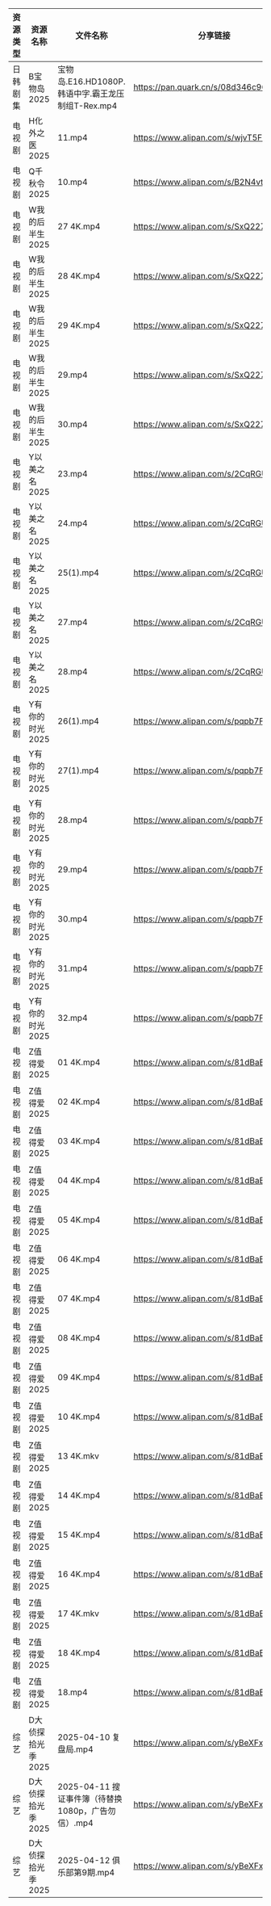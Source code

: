 | 资源类型 | 资源名称        | 文件名称                                 | 分享链接                                 | 更新时间                |
| ---- | ----------- | ------------------------------------ | ------------------------------------ | ------------------- |
| 日韩剧集 | B宝物岛2025    | 宝物岛.E16.HD1080P.韩语中字.霸王龙压制组T-Rex.mp4 | https://pan.quark.cn/s/08d346c96dc0  | 2025-04-13 01:21:00 |
| 电视剧  | H化外之医2025   | 11.mp4                               | https://www.alipan.com/s/wjvT5FZLoJf | 2025-04-13 00:05:30 |
| 电视剧  | Q千秋令2025    | 10.mp4                               | https://www.alipan.com/s/B2N4vt9sPN5 | 2025-04-13 00:05:44 |
| 电视剧  | W我的后半生2025  | 27 4K.mp4                            | https://www.alipan.com/s/SxQ227g7ak2 | 2025-04-13 00:06:02 |
| 电视剧  | W我的后半生2025  | 28 4K.mp4                            | https://www.alipan.com/s/SxQ227g7ak2 | 2025-04-13 00:06:02 |
| 电视剧  | W我的后半生2025  | 29 4K.mp4                            | https://www.alipan.com/s/SxQ227g7ak2 | 2025-04-13 00:06:01 |
| 电视剧  | W我的后半生2025  | 29.mp4                               | https://www.alipan.com/s/SxQ227g7ak2 | 2025-04-13 00:06:01 |
| 电视剧  | W我的后半生2025  | 30.mp4                               | https://www.alipan.com/s/SxQ227g7ak2 | 2025-04-13 00:06:01 |
| 电视剧  | Y以美之名2025   | 23.mp4                               | https://www.alipan.com/s/2CqRGUXJMpV | 2025-04-13 00:06:13 |
| 电视剧  | Y以美之名2025   | 24.mp4                               | https://www.alipan.com/s/2CqRGUXJMpV | 2025-04-13 00:06:13 |
| 电视剧  | Y以美之名2025   | 25(1).mp4                            | https://www.alipan.com/s/2CqRGUXJMpV | 2025-04-13 10:06:16 |
| 电视剧  | Y以美之名2025   | 27.mp4                               | https://www.alipan.com/s/2CqRGUXJMpV | 2025-04-13 00:06:13 |
| 电视剧  | Y以美之名2025   | 28.mp4                               | https://www.alipan.com/s/2CqRGUXJMpV | 2025-04-13 00:06:12 |
| 电视剧  | Y有你的时光2025  | 26(1).mp4                            | https://www.alipan.com/s/pqpb7FJHjCs | 2025-04-13 00:06:19 |
| 电视剧  | Y有你的时光2025  | 27(1).mp4                            | https://www.alipan.com/s/pqpb7FJHjCs | 2025-04-13 00:06:19 |
| 电视剧  | Y有你的时光2025  | 28.mp4                               | https://www.alipan.com/s/pqpb7FJHjCs | 2025-04-13 00:06:19 |
| 电视剧  | Y有你的时光2025  | 29.mp4                               | https://www.alipan.com/s/pqpb7FJHjCs | 2025-04-13 00:06:19 |
| 电视剧  | Y有你的时光2025  | 30.mp4                               | https://www.alipan.com/s/pqpb7FJHjCs | 2025-04-13 00:06:18 |
| 电视剧  | Y有你的时光2025  | 31.mp4                               | https://www.alipan.com/s/pqpb7FJHjCs | 2025-04-13 00:06:18 |
| 电视剧  | Y有你的时光2025  | 32.mp4                               | https://www.alipan.com/s/pqpb7FJHjCs | 2025-04-13 00:06:18 |
| 电视剧  | Z值得爱2025    | 01 4K.mp4                            | https://www.alipan.com/s/81dBaEiQDcJ | 2025-04-13 00:06:28 |
| 电视剧  | Z值得爱2025    | 02 4K.mp4                            | https://www.alipan.com/s/81dBaEiQDcJ | 2025-04-13 00:06:27 |
| 电视剧  | Z值得爱2025    | 03 4K.mp4                            | https://www.alipan.com/s/81dBaEiQDcJ | 2025-04-13 00:06:27 |
| 电视剧  | Z值得爱2025    | 04 4K.mp4                            | https://www.alipan.com/s/81dBaEiQDcJ | 2025-04-13 00:06:27 |
| 电视剧  | Z值得爱2025    | 05 4K.mp4                            | https://www.alipan.com/s/81dBaEiQDcJ | 2025-04-13 00:06:27 |
| 电视剧  | Z值得爱2025    | 06 4K.mp4                            | https://www.alipan.com/s/81dBaEiQDcJ | 2025-04-13 00:06:26 |
| 电视剧  | Z值得爱2025    | 07 4K.mp4                            | https://www.alipan.com/s/81dBaEiQDcJ | 2025-04-13 00:06:26 |
| 电视剧  | Z值得爱2025    | 08 4K.mp4                            | https://www.alipan.com/s/81dBaEiQDcJ | 2025-04-13 00:06:26 |
| 电视剧  | Z值得爱2025    | 09 4K.mp4                            | https://www.alipan.com/s/81dBaEiQDcJ | 2025-04-13 00:06:26 |
| 电视剧  | Z值得爱2025    | 10 4K.mp4                            | https://www.alipan.com/s/81dBaEiQDcJ | 2025-04-13 00:06:26 |
| 电视剧  | Z值得爱2025    | 13 4K.mkv                            | https://www.alipan.com/s/81dBaEiQDcJ | 2025-04-13 00:06:25 |
| 电视剧  | Z值得爱2025    | 14 4K.mp4                            | https://www.alipan.com/s/81dBaEiQDcJ | 2025-04-13 00:06:25 |
| 电视剧  | Z值得爱2025    | 15 4K.mp4                            | https://www.alipan.com/s/81dBaEiQDcJ | 2025-04-13 00:06:25 |
| 电视剧  | Z值得爱2025    | 16 4K.mp4                            | https://www.alipan.com/s/81dBaEiQDcJ | 2025-04-13 00:06:25 |
| 电视剧  | Z值得爱2025    | 17 4K.mkv                            | https://www.alipan.com/s/81dBaEiQDcJ | 2025-04-13 00:06:24 |
| 电视剧  | Z值得爱2025    | 18 4K.mp4                            | https://www.alipan.com/s/81dBaEiQDcJ | 2025-04-13 00:06:24 |
| 电视剧  | Z值得爱2025    | 18.mp4                               | https://www.alipan.com/s/81dBaEiQDcJ | 2025-04-13 00:06:24 |
| 综艺   | D大侦探拾光季2025 | 2025-04-10 复盘局.mp4                   | https://www.alipan.com/s/yBeXFxUZNbB | 2025-04-13 00:06:40 |
| 综艺   | D大侦探拾光季2025 | 2025-04-11 搜证事件簿（待替换1080p，广告勿信）.mp4  | https://www.alipan.com/s/yBeXFxUZNbB | 2025-04-13 00:06:40 |
| 综艺   | D大侦探拾光季2025 | 2025-04-12 俱乐部第9期.mp4                | https://www.alipan.com/s/yBeXFxUZNbB | 2025-04-13 00:06:39 |

